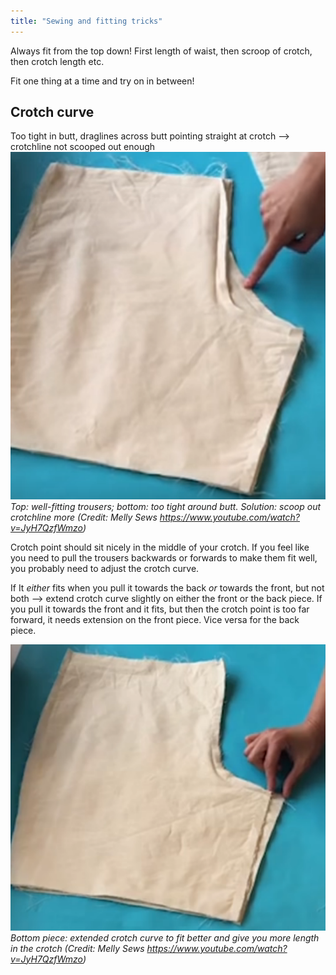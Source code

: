 ```yaml
---
title: "Sewing and fitting tricks"
---
```


Always fit from the top down! First length of waist, then scroop of crotch, then crotch length etc.

Fit one thing at a time and try on in between! 

## Crotch curve

Too tight in butt, draglines across butt pointing straight at crotch --> crotchline not scooped out enough
![](Pasted%20image%2020221011204143.png)
_Top: well-fitting trousers; bottom: too tight around butt. Solution: scoop out crotchline more (Credit: Melly Sews https://www.youtube.com/watch?v=JyH7QzfWmzo)_


Crotch point should sit nicely in the middle of your crotch. If you feel like you need to pull the trousers backwards or forwards to make them fit well, you probably need to adjust the crotch curve.

If It _either_ fits when you pull it towards the back _or_ towards the front, but not both --> extend crotch curve slightly on either the front or the back piece. If you pull it towards the front and it fits, but then the crotch point is too far forward, it needs extension on the front piece. Vice versa for the back piece.

![](Pasted%20image%2020221011204649.png)
_Bottom piece: extended crotch curve to fit better and give you more length in the crotch (Credit: Melly Sews https://www.youtube.com/watch?v=JyH7QzfWmzo)_


